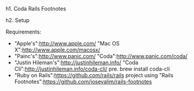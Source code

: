 h1. Coda Rails Footnotes

h2. Setup

Requirements:

* "Apple's":http://www.apple.com/ "Mac OS X":http://www.apple.com/macosx/
* "Painc's":http://www.panic.com/ "Coda":http://www.panic.com/coda/
* "Justin Hileman's":http://justinhileman.info/ "Coda Cli":http://justinhileman.info/coda-cli/ 
pre. brew install coda-cli
* "Ruby on Rails":https://github.com/rails/rails project using "Rails Footnotes":https://github.com/josevalim/rails-footnotes
